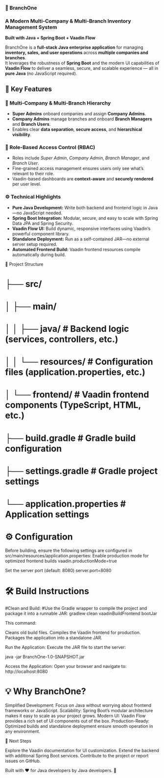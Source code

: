 ### 🌿 BranchOne  
### A Modern Multi-Company & Multi-Branch Inventory Management System  
**Built with Java + Spring Boot + Vaadin Flow**

BranchOne is a **full-stack Java enterprise application** for managing **inventory, sales, and user operations** across **multiple companies and branches**.  
It leverages the robustness of **Spring Boot** and the modern UI capabilities of **Vaadin Flow** to deliver a seamless, secure, and scalable experience — all in **pure Java** (no JavaScript required).

## 🚀 Key Features

### 🏢 Multi-Company & Multi-Branch Hierarchy  
- **Super Admins** onboard companies and assign **Company Admins**.  
- **Company Admins** manage branches and onboard **Branch Managers** and **Branch Users**.  
- Enables clear **data separation**, **secure access**, and **hierarchical visibility**.

### 🔐 Role-Based Access Control (RBAC)  
- Roles include *Super Admin*, *Company Admin*, *Branch Manager*, and *Branch User*.  
- Fine-grained access management ensures users only see what’s relevant to their role.  
- Vaadin-based dashboards are **context-aware** and **securely rendered** per user level.

### ⚙️ Technical Highlights  
- **Pure Java Development:** Write both backend and frontend logic in Java—no JavaScript needed.  
- **Spring Boot Integration:** Modular, secure, and easy to scale with Spring Data JPA and Spring Security.  
- **Vaadin Flow UI:** Build dynamic, responsive interfaces using Vaadin’s powerful component library.  
- **Standalone Deployment:** Run as a self-contained JAR—no external server setup required.  
- **Automated Frontend Build:** Vaadin frontend resources compile automatically during build.

🧩 Project Structure
# ├── src/
# │   ├── main/
# │   │   ├── java/               # Backend logic (services, controllers, etc.)
# │   │   └── resources/          # Configuration files (application.properties, etc.)
# │   └── frontend/               # Vaadin frontend components (TypeScript, HTML, etc.)
# ├── build.gradle                 # Gradle build configuration
# ├── settings.gradle              # Gradle project settings
# └── application.properties      # Application settings

# ⚙️ Configuration
Before building, ensure the following settings are configured in src/main/resources/application.properties:
Enable production mode for optimized frontend builds
vaadin.productionMode=true

Set the server port (default: 8080)
server.port=8080

# 🛠️ Build Instructions

#Clean and Build:
#Use the Gradle wrapper to compile the project and package it into a runnable JAR:
 gradlew clean vaadinBuildFrontend bootJar

This command:

Cleans old build files.
Compiles the Vaadin frontend for production.
Packages the application into a standalone JAR.

Run the Application:
Execute the JAR file to start the server:

java -jar BranchOne-1.0-SNAPSHOT.jar


Access the Application:
Open your browser and navigate to:
http://localhost:8080

# 💡 Why BranchOne?

Simplified Development: Focus on Java without worrying about frontend frameworks or JavaScript.
Scalability: Spring Boot’s modular architecture makes it easy to scale as your project grows.
Modern UI: Vaadin Flow provides a rich set of UI components out of the box.
Production-Ready: Optimized builds and standalone deployment ensure smooth operation in any environment.

📌 Next Steps

Explore the Vaadin documentation for UI customization.
Extend the backend with additional Spring Boot services.
Contribute to the project or report issues on GitHub.

Built with ❤️ for Java developers by Java developers. 🚀
